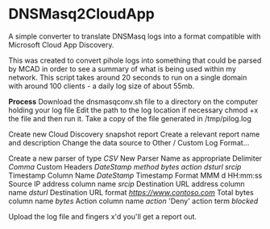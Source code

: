 # DNSMasq2CloudApp
A simple converter to translate DNSMasq logs into a format compatible with Microsoft Cloud App Discovery.

This was created to convert pihole logs into something that could be parsed by MCAD in order to see a summary of what is being used within my network.
This script takes around 20 seconds to run on a single domain with around 100 clients - a daily log size of about 55mb.

**Process**
Download the dnsmasqconv.sh file to a directory on the computer holding your log file
Edit the path to the log location if necessary
chmod +x the file and then run it.
Take a copy of the file generated in /tmp/pilog.log

Create new Cloud Discovery snapshot report
Create a relevant report name and description
Change the data source to Other / Custom Log Format...

Create a new parser of type _CSV_
New Parser Name as appropriate
Delimiter _Comma_
Custom Headers  _DateStamp method bytes action dsturl srcip_
Timestamp Column Name _DateStamp_ 
Timestamp Format MMM d HH:mm:ss
Source IP address column name _srcip_
Destination URL address column name _dsturl_
Destination URL format  _https://www.contoso.com_ 
Total bytes column name _bytes_
Action column name _action_
'Deny' action term _blocked_

Upload the log file and fingers x'd you'll get a report out.
